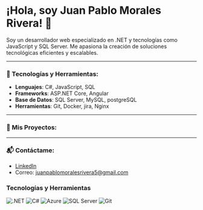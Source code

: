# ¡Hola, soy Juan Pablo Morales Rivera! 👋

Soy un desarrollador web especializado en .NET y tecnologías como JavaScript y SQL Server. Me apasiona la creación de soluciones tecnológicas eficientes y escalables.

---

### 🔧 Tecnologías y Herramientas:
- **Lenguajes**: C#, JavaScript, SQL
- **Frameworks**: ASP.NET Core, Angular
- **Base de Datos**: SQL Server, MySQL, postgreSQL
- **Herramientas**: Git, Docker, jira, Nginx

---

### 📂 Mis Proyectos:

---

### 📬 Contáctame:
- [LinkedIn](https://linkedin.com/in/juanpablo362)
- Correo: juanpablomoralesrivera5@gmail.com


### Tecnologías y Herramientas
![.NET](https://img.shields.io/badge/.NET-5C2D91?style=for-the-badge&logo=.net&logoColor=white)
![C#](https://img.shields.io/badge/C%23-239120?style=for-the-badge&logo=c-sharp&logoColor=white)
![Azure](https://img.shields.io/badge/Azure-0089D6?style=for-the-badge&logo=microsoft-azure&logoColor=white)
![SQL Server](https://img.shields.io/badge/SQL%20Server-CC2927?style=for-the-badge&logo=microsoft-sql-server&logoColor=white)
![Git](https://img.shields.io/badge/Git-F05032?style=for-the-badge&logo=git&logoColor=white)
